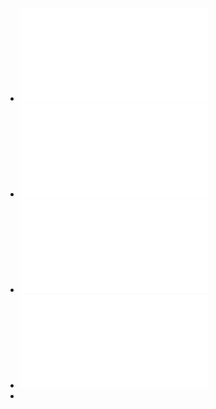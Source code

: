 - ![Amazon RDS.pdf](../assets/Amazon_RDS_1741850325248_0.pdf)
- ![AWS Aurora Presentacion.pdf](../assets/AWS_Aurora_Presentacion_1741850338552_0.pdf)
- ![AWS Redshift.pdf](../assets/AWS_Redshift_1741850344008_0.pdf)
- ![DynamoDB.pdf](../assets/DynamoDB_1741850348735_0.pdf)
-